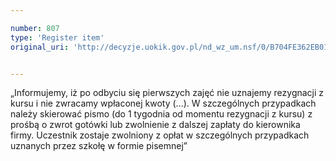 ```yaml
---

number: 807
type: 'Register item'
original_uri: 'http://decyzje.uokik.gov.pl/nd_wz_um.nsf/0/B704FE362EB01E10C12572DD003296D3?OpenDocument'


---
```


„Informujemy, iż po odbyciu się pierwszych zajęć nie uznajemy rezygnacji z kursu i nie zwracamy wpłaconej kwoty (...). W szczególnych przypadkach należy skierować pismo (do 1 tygodnia od momentu rezygnacji z kursu) z prośbą o zwrot gotówki lub zwolnienie z dalszej zapłaty do kierownika firmy. Uczestnik zostaje zwolniony z opłat w szczególnych przypadkach uznanych przez szkołę w formie pisemnej”
